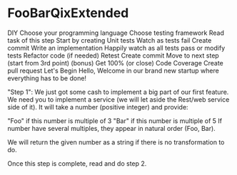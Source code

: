 # FooBarQixExtended
DIY
Choose your programming language
Choose testing framework
Read task of this step
Start by creating Unit tests
Watch as tests fail
Create commit
Write an implementation
Happily watch as all tests pass or modify tests
Refactor code (if needed)
Retest
Create commit
Move to next step (start from 3rd point)
(bonus) Get 100% (or close) Code Coverage
Create pull request
Let's Begin
Hello, Welcome in our brand new startup where everything has to be done!

"Step 1": We just got some cash to implement a big part of our first feature. We need you to implement a service (we will let aside the Rest/web service side of it). It will take a number (positive integer) and provide:

"Foo" if this number is multiple of 3
"Bar" if this number is multiple of 5
If number have several multiples, they appear in natural order (Foo, Bar).

We will return the given number as a string if there is no transformation to do.

Once this step is complete, read and do step 2.
